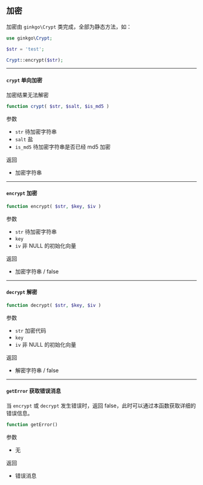 ## 加密

加密由 `ginkgo\Crypt` 类完成，全部为静态方法，如：

``` php
use ginkgo\Crypt;

$str = 'test';

Crypt::encrypt($str);
```
----------

#### `crypt` 单向加密

加密结果无法解密

``` php
function crypt( $str, $salt, $is_md5 )
```

参数

* `str` 待加密字符串
* `salt` 盐
* `is_md5` 待加密字符串是否已经 md5 加密

返回

* 加密字符串

----------

#### `encrypt` 加密

``` php
function encrypt( $str, $key, $iv )
```

参数

* `str` 待加密字符串
* `key`
* `iv` 非 NULL 的初始化向量

返回

* 加密字符串 / false

----------

#### `decrypt` 解密

``` php
function decrypt( $str, $key, $iv )
```

参数

* `str` 加密代码
* `key`
* `iv` 非 NULL 的初始化向量

返回

* 解密字符串 / false

----------

#### `getError` 获取错误消息

当 `encrypt` 或 `decrypt` 发生错误时，返回 false，此时可以通过本函数获取详细的错误信息。

``` php
function getError()
```

参数

* 无

返回

* 错误消息


